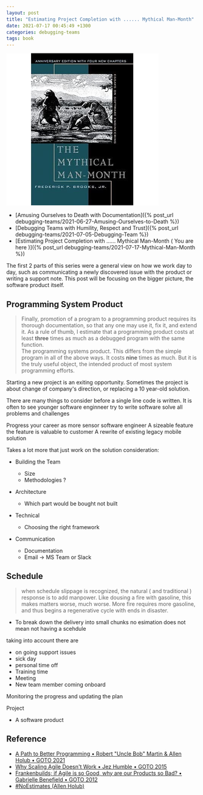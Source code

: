 ```yaml
---
layout: post
title: "Estimating Project Completion with ...... Mythical Man-Month"
date: 2021-07-17 00:45:49 +1300
categories: debugging-teams
tags: book
---
```


![Mythical Man Month](/assets/book/mythical-man-month.jpg)

- [Amusing Ourselves to Death with Documentation]({% post_url debugging-teams/2021-06-27-Amusing-Ourselves-to-Death %})
- [Debugging Teams with Humility, Respect and Trust]({% post_url debugging-teams/2021-07-05-Debugging-Team %})
- [Estimating Project Completion with ...... Mythical Man-Month ( You are here )]({% post_url debugging-teams/2021-07-17-Mythical-Man-Month %})

The first 2 parts of this series were a general view on how we work day to day, such as communicating a newly discovered issue with the product or writing a support note. This post will be focusing on the bigger picture, the software product itself.

## Programming System Product

> Finally, promotion of a program to a programming product requires its thorough documentation, so that any one may use it, fix it, and extend it. As a rule of thumb, I estimate that a programming product costs at least **three** times as much as a debugged program with the same function.  
> The programming systems product. This differs from the simple program in all of the above ways. It costs **nine** times as much. But it is the truly useful object, the intended product of most system programming efforts.

Starting a new project is an exiting opportunity. Sometimes the project is about change of company's direction, or replacing a 10 year-old solution. 

There are many things to consider before a single line code is written.
It is often to see younger software enginneer try to write software solve all problems and challenges 


Progress your career as more sensor software engineer
A sizeable feature
 the feature is valuable to customer
A rewrite of existing legacy mobile solution

Takes a lot more that just work on the solution
consideration:

- Building the Team
  - Size
  - Methodologies ?
  
- Architecture
  - Which part would be bought not built
- Technical
  - Choosing the right framework
- Communication
  - Documentation
  - Email -> MS Team or Slack

## Schedule

> when schedule slippage is recognized, the natural ( and traditional ) response is to add manpower. Like dousing a fire with gasoline, this makes matters worse, much worse. More fire requires more gasoline, and thus begins a regenerative cycle with ends in disaster.


  - To break down the delivery into small chunks
no esimation does not mean not having a scehdule

taking into account there are
- on going support issues
- sick day
- personal time off
- Training time
- Meeting
- New team member coming onboard

Monitoring the progress and updating the plan


Project
- A software product 

## Reference

- [A Path to Better Programming • Robert "Uncle Bob" Martin & Allen Holub • GOTO 2021](https://youtu.be/QnmRpHFoYLk)
- [Why Scaling Agile Doesn't Work • Jez Humble • GOTO 2015](https://youtu.be/2zYxWEZ0gYg)
- [Frankenbuilds; if Agile is so Good, why are our Products so Bad? • Gabrielle Benefield • GOTO 2012](https://youtu.be/2JNXx8VdbAE)
- [#NoEstimates (Allen Holub)](https://youtu.be/QVBlnCTu9Ms)
